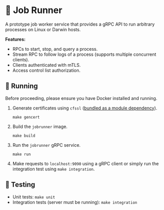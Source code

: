 # 🏃‍ Job Runner

A prototype job worker service that provides a gRPC API to run arbitrary processes on Linux or Darwin hosts.

**Features:**

- RPCs to start, stop, and query a process.
- Stream RPC to follow logs of a process (supports multiple concurrent clients).
- Clients authenticated with mTLS.
- Access control list authorization.

## 🚀 Running

Before proceeding, please ensure you have Docker installed and running.

1. Generate certificates using `cfssl`
   ([bundled as a module dependency](https://play-with-go.dev/tools-as-dependencies_go115_en)).

   ```shell
   make gencert
   ```

3. Build the `jobrunner` image.

   ```shell
   make build
   ```

4. Run the `jobrunner` gRPC service.

   ```shell
   make run
   ```

5. Make requests to `localhost:9090` using a gRPC client or simply run the integration test using `make integration`.

## 🔬 Testing

- Unit tests: `make unit`
- Integration tests (server must be running): `make integration`
